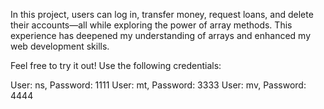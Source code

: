 In this project, users can log in, transfer money, request loans, and  delete their accounts—all while exploring the power of array methods. This experience has deepened my understanding of arrays and enhanced my web development skills.

Feel free to try it out! Use the following credentials:

User: ns, Password: 1111
User: mt, Password: 3333
User: mv, Password: 4444
